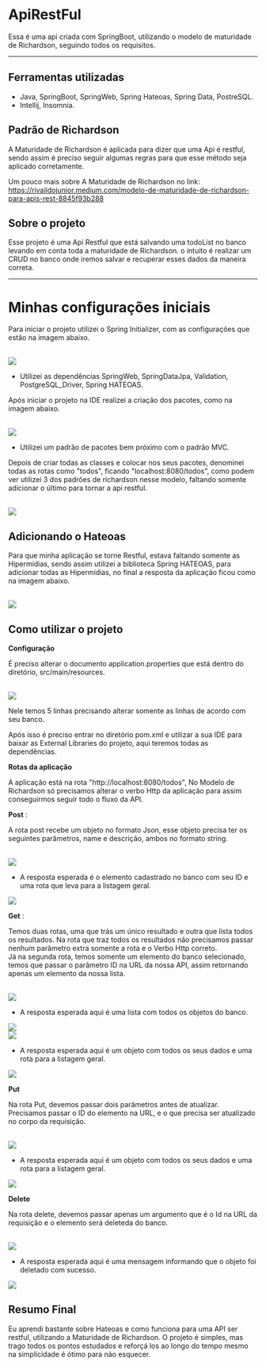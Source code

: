 # ApiRestFul 

Essa é uma api criada com SpringBoot, utilizando o modelo de maturidade de Richardson, seguindo todos os requisitos.

****

## Ferramentas utilizadas
- Java, SpringBoot, SpringWeb, Spring Hateoas, Spring Data, PostreSQL. 
- Intellij, Insomnia.

## Padrão de Richardson
A Maturidade de Richardson é aplicada para dizer que uma Api é restful, sendo assim é preciso seguir algumas regras
para que esse método seja aplicado corretamente.

Um pouco mais sobre A Maturidade de Richardson no link: https://rivaildojunior.medium.com/modelo-de-maturidade-de-richardson-para-apis-rest-8845f93b288

## Sobre o projeto

Esse projeto é uma Api Restful que está salvando uma todoList no banco levando em conta toda a maturidade de Richardson. o intuito é realizar um CRUD no banco onde iremos salvar e recuperar esses dados da maneira correta.
****

# Minhas configurações iniciais

Para iniciar o projeto utilizei o Spring Initializer, com as configurações que estão na imagem abaixo.

<br/>
<img src="./ExternalPhotos/projeto.png" >

- Utilizei as dependências SpringWeb, SpringDataJpa, Validation, PostgreSQL_Driver, Spring HATEOAS.


Após iniciar o projeto na IDE realizei a criação dos pacotes, como na imagem abaixo.

<br/>
<img src="./ExternalPhotos/PastasDoProjeto.png">

- Utilizei um padrão de pacotes bem próximo com o padrão MVC.

Depois de criar todas as classes e colocar nos seus pacotes, denominei todas as rotas como "todos", ficando "localhost:8080/todos", como podem ver utilizei 3 dos padrões de richardson nesse modelo, faltando somente adicionar o último para tornar a api restful.

<br/>
<img src="./ExternalPhotos/RotaGet.png" >

## Adicionando o Hateoas

Para que minha aplicação se torne Restful, estava faltando somente as Hipermídias, sendo assim utilizei a biblioteca Spring HATEOAS, para adicionar todas as Hipermídias, no final a resposta da aplicação ficou como na imagem abaixo.

<br/>
<img src="./ExternalPhotos/respostaGet.png" >

## Como utilizar o projeto

**Configuração**

É preciso alterar o documento application.properties que está dentro do diretório, src/main/resources.

<br/>
<img src="./ExternalPhotos/aplicationProperties.png">
<br/>

Nele temos 5 linhas precisando alterar somente as linhas de acordo com seu banco.

Após isso é preciso entrar no diretório pom.xml e utilizar a sua IDE para baixar as External Libraries do projeto, aqui teremos todas as dependências.

**Rotas da aplicação**

A aplicação está na rota "http://localhost:8080/todos",  No Modelo de Richardson só precisamos alterar o verbo Http da aplicação para assim conseguirmos seguir todo o fluxo da API.

**Post** :

A rota post recebe um objeto no formato Json, esse objeto precisa ter os seguintes parâmetros, name e descrição, ambos no formato string.

<br/>
<img src="./ExternalPhotos/postRotaObj.png">

- A resposta esperada é o elemento cadastrado no banco com seu ID e uma rota que leva para a listagem geral.

<img src="./ExternalPhotos/postRes.png">

**Get** :

Temos duas rotas, uma que trás um único resultado e outra que lista todos os resultados. Na rota que traz todos os resultados não precisamos passar nenhum parâmetro extra somente a rota e o Verbo Http correto.<br/>
Já na segunda rota, temos somente um elemento do banco selecionado, temos que passar o parâmetro ID na URL da nossa API, assim retornando apenas um elemento da nossa lista.

<br/>
<img src="./ExternalPhotos/getTodos.png">
<br/>

- A resposta esperada aqui é uma lista com todos os objetos do banco.

<img src="./ExternalPhotos/listAllRes.png" >

<br/>

<img src="./ExternalPhotos/getId.png">
<br/>

- A resposta esperada aqui é um objeto com todos os seus dados e uma rota para a listagem geral.

<img src="./ExternalPhotos/listOneItem.png" >

**Put**

Na rota Put, devemos passar dois parâmetros antes de atualizar. Precisamos passar o ID do elemento na URL, e o que precisa ser atualizado no corpo da requisição.

<br/>
<img src="./ExternalPhotos/put.png" >

- A resposta esperada aqui é um objeto com todos os seus dados e uma rota para a listagem geral.

<img src="./ExternalPhotos/putRes.png" >

**Delete**

Na rota delete, devemos passar apenas um argumento que é o Id na URL da requisição e o elemento será deleteda do banco.

<br/>
<img src="./ExternalPhotos/delete.png"/>

- A resposta esperada aqui é uma mensagem informando que o objeto foi deletado com sucesso.

<img src="./ExternalPhotos/deleteRes.png" >

## Resumo Final

Eu aprendi bastante sobre Hateoas e como funciona para uma API ser restful, utilizando a Maturidade de Richardson. O projeto é simples, mas trago todos os pontos estudados e reforçá los ao longo do tempo mesmo na simplicidade é ótimo para não esquecer. 

